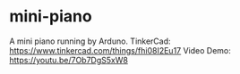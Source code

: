 # mini-piano
A mini piano running by Arduno. 
TinkerCad: https://www.tinkercad.com/things/fhi08I2Eu17
Video Demo: https://youtu.be/7Ob7DgS5xW8

